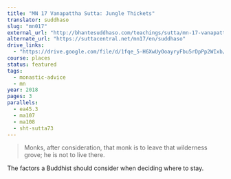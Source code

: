 ```yaml
---
title: "MN 17 Vanapattha Sutta: Jungle Thickets"
translator: suddhaso
slug: "mn017"
external_url: "http://bhantesuddhaso.com/teachings/sutta/mn-17-vanapattha-sutta/"
alternate_url: "https://suttacentral.net/mn17/en/suddhaso"
drive_links:
  - "https://drive.google.com/file/d/1fqe_5-H6XwUyOoayryFbu5rDpPp2WIxb/view?usp=drivesdk"
course: places
status: featured
tags:
  - monastic-advice
  - mn
year: 2018
pages: 3
parallels:
  - ea45.3
  - ma107
  - ma108
  - sht-sutta73
---
```


> Monks, after consideration, that monk is to leave that wilderness grove; he is not to live there.

The factors a Buddhist should consider when deciding where to stay.
